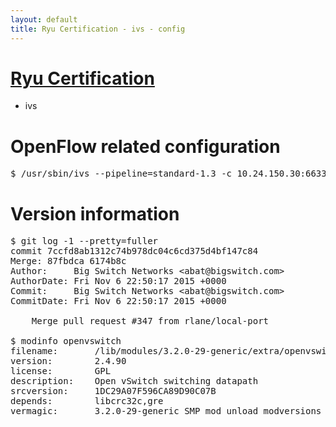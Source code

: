 ```yaml
---
layout: default
title: Ryu Certification - ivs - config
---
```

# [Ryu Certification](http://osrg.github.io/ryu/certification.html)
* ivs

# OpenFlow related configuration
<pre>
$ /usr/sbin/ivs --pipeline=standard-1.3 -c 10.24.150.30:6633 --dpid 0000000000000001 -i eth21 -i eth22 -i eth23
</pre>

# Version information
<pre>
$ git log -1 --pretty=fuller
commit 7ccfd8ab1312c74b978dc04c6cd375d4bf147c84
Merge: 87fbdca 6174b8c
Author:     Big Switch Networks &lt;abat@bigswitch.com&gt;
AuthorDate: Fri Nov 6 22:50:17 2015 +0000
Commit:     Big Switch Networks &lt;abat@bigswitch.com&gt;
CommitDate: Fri Nov 6 22:50:17 2015 +0000

    Merge pull request #347 from rlane/local-port

$ modinfo openvswitch
filename:       /lib/modules/3.2.0-29-generic/extra/openvswitch.ko
version:        2.4.90
license:        GPL
description:    Open vSwitch switching datapath
srcversion:     1DC29A07F596CA89D90C07B
depends:        libcrc32c,gre
vermagic:       3.2.0-29-generic SMP mod_unload modversions 
</pre>
